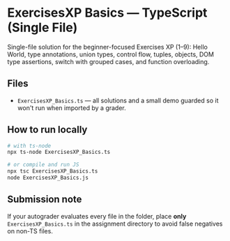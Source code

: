 
# ExercisesXP Basics — TypeScript (Single File)

Single-file solution for the beginner-focused Exercises XP (1–9): Hello World, type annotations, union types, control flow, tuples, objects, DOM type assertions, switch with grouped cases, and function overloading.

## Files
- `ExercisesXP_Basics.ts` — all solutions and a small demo guarded so it won't run when imported by a grader.

## How to run locally
```bash
# with ts-node
npx ts-node ExercisesXP_Basics.ts

# or compile and run JS
npx tsc ExercisesXP_Basics.ts
node ExercisesXP_Basics.js
```

## Submission note
If your autograder evaluates every file in the folder, place **only** `ExercisesXP_Basics.ts` in the assignment directory to avoid false negatives on non-TS files.
